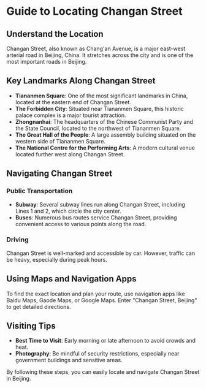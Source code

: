 # Guide to Locating Changan Street

## Understand the Location
Changan Street, also known as Chang'an Avenue, is a major east-west arterial road in Beijing, China. It stretches across the city and is one of the most important roads in Beijing.

## Key Landmarks Along Changan Street
- **Tiananmen Square**: One of the most significant landmarks in China, located at the eastern end of Changan Street.
- **The Forbidden City**: Situated near Tiananmen Square, this historic palace complex is a major tourist attraction.
- **Zhongnanhai**: The headquarters of the Chinese Communist Party and the State Council, located to the northwest of Tiananmen Square.
- **The Great Hall of the People**: A large assembly building situated on the western side of Tiananmen Square.
- **The National Centre for the Performing Arts**: A modern cultural venue located further west along Changan Street.

## Navigating Changan Street
### Public Transportation
- **Subway**: Several subway lines run along Changan Street, including Lines 1 and 2, which circle the city center.
- **Buses**: Numerous bus routes service Changan Street, providing convenient access to various points along the road.

### Driving
Changan Street is well-marked and accessible by car. However, traffic can be heavy, especially during peak hours.

## Using Maps and Navigation Apps
To find the exact location and plan your route, use navigation apps like Baidu Maps, Gaode Maps, or Google Maps. Enter "Changan Street, Beijing" to get detailed directions.

## Visiting Tips
- **Best Time to Visit**: Early morning or late afternoon to avoid crowds and heat.
- **Photography**: Be mindful of security restrictions, especially near government buildings and sensitive areas.

By following these steps, you can easily locate and navigate Changan Street in Beijing.